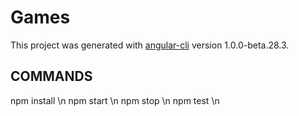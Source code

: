 # Games

This project was generated with [angular-cli](https://github.com/angular/angular-cli) version 1.0.0-beta.28.3.

## COMMANDS
npm install \n
npm start \n
npm stop \n
npm test \n

